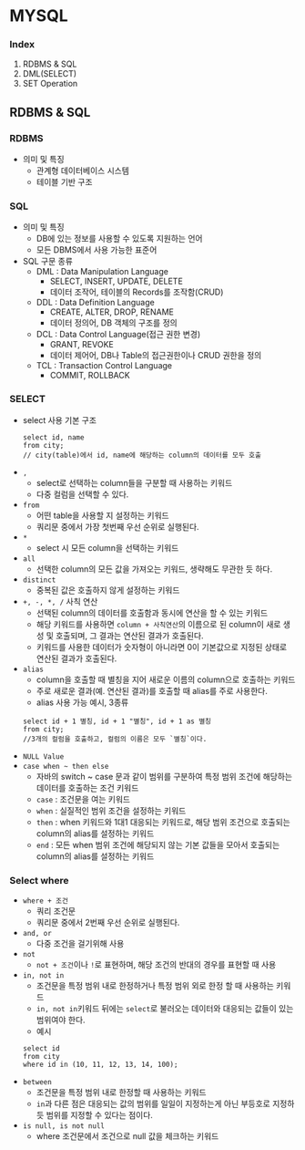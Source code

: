 # MYSQL
### Index
1. RDBMS & SQL
2. DML(SELECT)
3. SET Operation

## RDBMS & SQL
### RDBMS
- 의미 및 특징
  - 관계형 데이터베이스 시스템
  - 테이블 기반 구조

### SQL
- 의미 및 특징
  - DB에 있는 정보를 사용할 수 있도록 지원하는 언어
  - 모든 DBMS에서 사용 가능한 표준어
- SQL 구문 종류
  - DML : Data Manipulation Language
    - SELECT, INSERT, UPDATE, DELETE
    - 데이터 조작어, 테이블의 Records를 조작함(CRUD)
  - DDL : Data Definition Language
    - CREATE, ALTER, DROP, RENAME
    - 데이터 정의어, DB 객체의 구조를 정의
  - DCL : Data Control Language(접근 권한 변경)
    - GRANT, REVOKE
    - 데이터 제어어, DB나 Table의 접근권한이나 CRUD 권한을 정의
  - TCL : Transaction Control Language
    - COMMIT, ROLLBACK

### SELECT
- select 사용 기본 구조
    ```mysql
    select id, name
    from city;
    // city(table)에서 id, name에 해당하는 column의 데이터를 모두 호출
    ```
- `,`
  - select로 선택하는 column들을 구분할 때 사용하는 키워드
  - 다중 컬럼을 선택할 수 있다.
- `from`
  - 어떤 table을 사용할 지 설정하는 키워드
  - 쿼리문 중에서 가장 첫번째 우선 순위로 실행된다.
- `*`
  - select 시 모든 column을 선택하는 키워드
- `all`
  - 선택한 column의 모든 값을 가져오는 키워드, 생략해도 무관한 듯 하다.
- `distinct`
  - 중복된 값은 호출하지 않게 설정하는 키워드
- `+, -, *, /` 사칙 연산
  - 선택된 column의 데이터를 호출함과 동시에 연산을 할 수 있는 키워드
  - 해당 키워드를 사용하면 `column + 사칙연산`의 이름으로 된 column이 새로 생성 및 호출되며, 그 결과는 연산된 결과가 호출된다.
  - 키워드를 사용한 데이터가 숫자형이 아니라면 0이 기본값으로 지정된 상태로 연산된 결과가 호출된다.
- `alias`
  - column을 호출할 때 별칭을 지어 새로운 이름의 column으로 호출하는 키워드
  - 주로 새로운 결과(예. 연산된 결과)를 호출할 때 alias를 주로 사용한다.
  - alias 사용 가능 예시, 3종류
  ```mysql
  select id + 1 별칭, id + 1 "별칭", id + 1 as 별칭
  from city;
  //3개의 컬럼을 호출하고, 컬럼의 이름은 모두 `별칭`이다.
  ```
- `NULL Value`
- `case when ~ then else`
  - 자바의 switch ~ case 문과 같이 범위를 구분하여 특정 범위 조건에 해당하는 데이터를 호출하는 조건 키워드
  - `case` : 조건문을 여는 키워드
  - `when` : 실질적인 범위 조건을 설정하는 키워드
  - `then` : when 키워드와 1대1 대응되는 키워드로, 해당 범위 조건으로 호출되는 column의 alias를 설정하는 키워드
  - `end` : 모든 when 범위 조건에 해당되지 않는 기본 값들을 모아서 호출되는 column의 alias를 설정하는 키워드

### Select where
- `where + 조건`
  - 쿼리 조건문
  - 쿼리문 중에서 2번째 우선 순위로 실행된다.
- `and, or`
  - 다중 조건을 걸기위해 사용
- `not`
  - `not + 조건`이나 `!`로 표현하며, 해당 조건의 반대의 경우를 표현할 때 사용
- `in, not in`
  - 조건문을 특정 범위 내로 한정하거나 특정 범위 외로 한정 할 때 사용하는 키워드
  - `in, not in`키워드 뒤에는 `select`로 불러오는 데이터와 대응되는 값들이 있는 범위여야 한다.
  - 예시
  ```mysql
  select id
  from city
  where id in (10, 11, 12, 13, 14, 100);
  ```
- `between`
  - 조건문을 특정 범위 내로 한정할 때 사용하는 키워드
  - `in`과 다른 점은 대응되는 값의 범위를 일일이 지정하는게 아닌 부등호로 지정하듯 범위를 지정할 수 있다는 점이다.
- `is null, is not null`
  - where 조건문에서 조건으로 null 값을 체크하는 키워드 